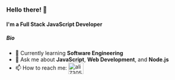 ### Hello there! 👋

#### I'm a Full Stack JavaScript Developer

##### Bio

- 🌱 Currently learning **Software Engineering**
- 💬 Ask me about **JavaScript**, **Web Development**, and **Node.js**
-  📫 How to reach me:
<a href="https://twitter.com/ali730580174119" target="blank"><img align="center" src="https://raw.githubusercontent.com/rahuldkjain/github-profile-readme-generator/master/src/images/icons/Social/twitter.svg" alt="ali730580174119" height="30" width="40" /></a>



